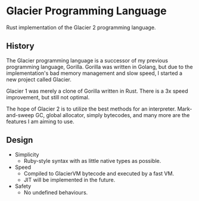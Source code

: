 # Glacier Programming Language

Rust implementation of the Glacier 2 programming language.

## History

The Glacier programming language is a successor of my previous programming language, Gorilla.
Gorilla was written in Golang, but due to the implementation's bad memory management and slow speed, I started a new
project called Glacier.

Glacier 1 was merely a clone of Gorilla written in Rust. There is a 3x speed improvement, but still not optimal.

The hope of Glacier 2 is to utilize the best methods for an interpreter. Mark-and-sweep GC, global allocator, simply
bytecodes, and many more are the features I am aiming to use.

## Design

- Simplicity
    - Ruby-style syntax with as little native types as possible.
- Speed
    - Compiled to GlacierVM bytecode and executed by a fast VM.
    - JIT will be implemented in the future.
- Safety
    - No undefined behaviours.
